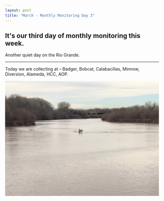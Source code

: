 ```yaml
---
layout: post
title: "March - Monthly Monitoring Day 3" 
---
```


It's our third day of monthly monitoring this week.  
----
Another quiet day on the Rio Grande.
****

Today we are collecting at – Badger, Bobcat, Calabacillas, Minnow, Diversion, Alameda, HCC, AOP.


![A mostly still Rio Grande](/assets/rio_grande_from_mm.jpg)

